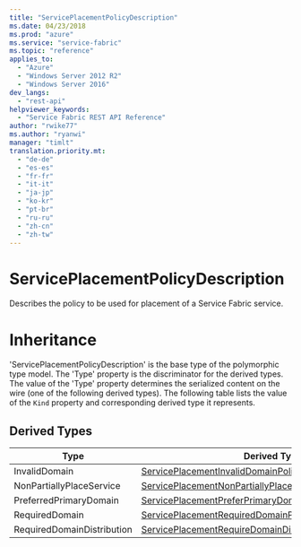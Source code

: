 ```yaml
---
title: "ServicePlacementPolicyDescription"
ms.date: 04/23/2018
ms.prod: "azure"
ms.service: "service-fabric"
ms.topic: "reference"
applies_to: 
  - "Azure"
  - "Windows Server 2012 R2"
  - "Windows Server 2016"
dev_langs: 
  - "rest-api"
helpviewer_keywords: 
  - "Service Fabric REST API Reference"
author: "rwike77"
ms.author: "ryanwi"
manager: "timlt"
translation.priority.mt: 
  - "de-de"
  - "es-es"
  - "fr-fr"
  - "it-it"
  - "ja-jp"
  - "ko-kr"
  - "pt-br"
  - "ru-ru"
  - "zh-cn"
  - "zh-tw"
---
```

# ServicePlacementPolicyDescription

Describes the policy to be used for placement of a Service Fabric service.
# Inheritance

'ServicePlacementPolicyDescription' is the base type of the polymorphic type model. The 'Type' property is the discriminator for the derived types. 
The value of the 'Type' property determines the serialized content on the wire (one of the following derived types). 
The following table lists the value of the `Kind` property and corresponding derived type it represents.
## Derived Types

| Type | Derived Type |
| --- | --- | 
| InvalidDomain | [ServicePlacementInvalidDomainPolicyDescription](sfclient-v62-model-serviceplacementinvaliddomainpolicydescription.md) |
| NonPartiallyPlaceService | [ServicePlacementNonPartiallyPlaceServicePolicyDescription](sfclient-v62-model-serviceplacementnonpartiallyplaceservicepolicydescription.md) |
| PreferredPrimaryDomain | [ServicePlacementPreferPrimaryDomainPolicyDescription](sfclient-v62-model-serviceplacementpreferprimarydomainpolicydescription.md) |
| RequiredDomain | [ServicePlacementRequiredDomainPolicyDescription](sfclient-v62-model-serviceplacementrequireddomainpolicydescription.md) |
| RequiredDomainDistribution | [ServicePlacementRequireDomainDistributionPolicyDescription](sfclient-v62-model-serviceplacementrequiredomaindistributionpolicydescription.md) |

